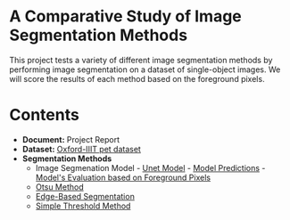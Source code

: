 # A Comparative Study of Image Segmentation Methods

This project tests a variety of different image segmentation methods by performing image segmentation on a dataset of single-object images. We will score the results of each method based on the foreground pixels.

# Contents

 - __Document:__ Project Report
 - __Dataset:__ [Oxford-IIIT pet dataset](https://www.robots.ox.ac.uk/~vgg/data/pets/)
 - __Segmentation Methods__
   - Image Segmenation Model
         - [Unet Model](https://github.com/nphan20181/csce5300_project/blob/main/models/unet_model.ipynb)
         - [Model Predictions](https://github.com/nphan20181/csce5300_project/blob/main/models/unet_predicts.ipynb)
         - [Model's Evaluation based on Foreground Pixels](https://github.com/nphan20181/csce5300_project/blob/main/evaluate_model_fg.ipynb)
   - [Otsu Method](https://github.com/nphan20181/csce5300_project/blob/main/Otsu_threshold/Otsu%20Method.ipynb)
   - [Edge-Based Segmentation](https://github.com/nphan20181/csce5300_project/blob/main/Edge_Based_Segmentation/Edge_Based_Segmentation_Method.ipynb)
   - [Simple Threshold Method](https://github.com/nphan20181/csce5300_project/blob/main/SimpleThreshold%20Method/SimpleThresholding.ipynb)
